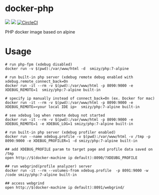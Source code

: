 # docker-php
[![](https://images.microbadger.com/badges/image/smizy/php:7.0-alpine.svg)](https://microbadger.com/images/smizy/php "Get your own image badge on microbadger.com") 
[![](https://images.microbadger.com/badges/version/smizy/php:7.0-alpine.svg)](https://microbadger.com/images/smizy/php "Get your own version badge on microbadger.com")
[![CircleCI](https://circleci.com/gh/smizy/docker-php.svg?style=svg&circle-token=c0772bbd1324e123a5bc5b10b00cf1191efd7846)](https://circleci.com/gh/smizy/docker-php)

PHP docker image based on alpine

# Usage 
```
# run php-fpm (xdebug disabled)
docker run -v $(pwd):/var/www/html -d  smizy/php:7-alpine 

# run built-in php server (xdebug remote debug enabled with xdebug.remote_connect_back=On 
docker run -it --rm -v $(pwd):/var/www/html -p 8090:9000 -e XDEBUG_REMOTE=1  smizy/php:7-alpine built-in 

# specify ip manually instead of connect_back=On (ex. Docker for mac)
docker run -it --rm -v $(pwd):/var/www/html -p 8090:9000 -e XDEBUG_REMOTE=<your local IDE ip>  smizy/php:7-alpine built-in 

# see xdebug log when remote debug not started
docker run -it --rm -v $(pwd):/var/www/html -p 8090:9000 -e XDEBUG_REMOTE=1 -e XDEBUG_LOG=1 smizy/php:7-alpine built-in 

# run built-in php server (xdebug profiler enabled)
docker run --name xdebug.profile -v $(pwd):/var/www/html -v /tmp -p 8090:9000 -e XDEBUG_PROFILER=1 -d smizy/php:7-alpine built-in 

## add XDEBUG_PROFILE param to target page and profile data saved on /tmp
open http://$(docker-machine ip default):8090/?XDEUBG_PROFILE

## run webgrind(profile analyzer) server
docker run -it --rm --volumes-from xdebug.profile  -p 8091:9000 -w /code smizy/php:7-alpine built-in 

## access webgrind
open http://$(docker-machine ip default):8091/webgrind/
```

